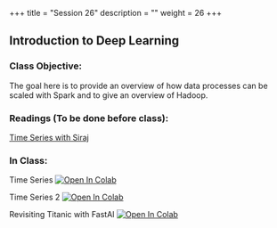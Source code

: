 +++
title = "Session 26"
description = ""
weight = 26
+++

## Introduction to Deep Learning

### Class Objective:
The goal here is to provide an overview of how data processes can be scaled with Spark and to give an overview of Hadoop.

### Readings (To be done before class):
[Time Series with Siraj ](https://www.youtube.com/watch?v=d4Sn6ny_5LI)

### In Class:
Time Series
[![Open In Colab](https://colab.research.google.com/assets/colab-badge.svg)](https://colab.research.google.com/drive/1MrHgj7K4taggcKiBbaD63qvzN7NwGU-o)

Time Series 2
[![Open In Colab](https://colab.research.google.com/assets/colab-badge.svg)](https://colab.research.google.com/drive/1hUvfBFW_le2NWXoB3NQsq6DpGerx2W_1)

Revisiting Titanic with FastAI
[![Open In Colab](https://colab.research.google.com/assets/colab-badge.svg)](https://colab.research.google.com/github/rpi-techfundamentals/fall2018-materials/blob/master/12-deep-learning3/01_titanic_fastai.ipynb)
